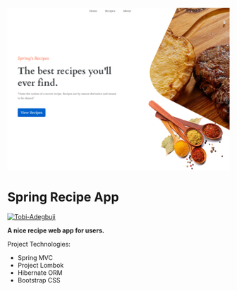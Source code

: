 ![Recipe Homepage](https://github.com/Tobi-Adegbuji/spring-recipe-project/blob/master/readme/homepage.PNG)

# Spring Recipe App
[![Tobi-Adegbuji](https://circleci.com/gh/Tobi-Adegbuji/spring-recipe-project.svg?style=shield)](https://circleci.com/gh/Tobi-Adegbuji/spring-recipe-project)

**A nice recipe web app for users.**

 Project Technologies: 
- Spring MVC
- Project Lombok
- Hibernate ORM
- Bootstrap CSS
